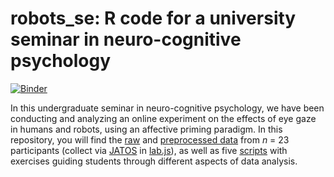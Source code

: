 # robots_se: R code for a university seminar in neuro-cognitive psychology

[![Binder](https://mybinder.org/badge_logo.svg)](https://mybinder.org/v2/gh/alexenge/robots_se/HEAD?urlpath=rstudio)

In this undergraduate seminar in neuro-cognitive psychology, we have been conducting and analyzing an online experiment on the effects of eye gaze in humans and robots, using an affective priming paradigm. In this repository, you will find the [raw](raw) and [preprocessed data](data) from *n* = 23 participants (collect via [JATOS](https://www.jatos.org) in [lab.js](https://lab.js.org)), as well as five [scripts](scripts) with exercises guiding students through different aspects of data analysis.
